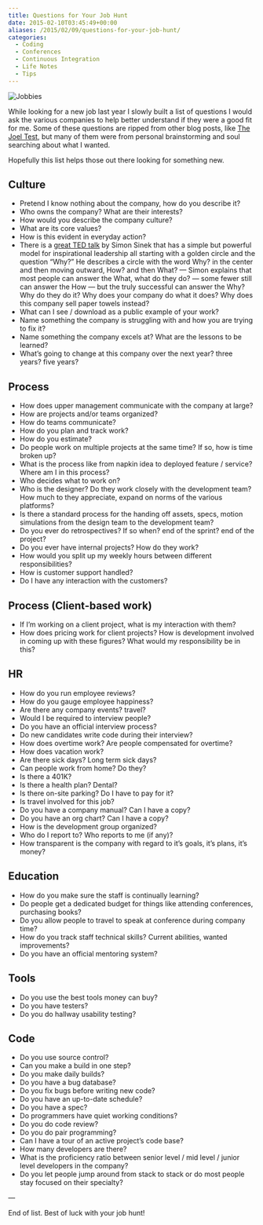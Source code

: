```yaml
---
title: Questions for Your Job Hunt
date: 2015-02-10T03:45:49+00:00
aliases: /2015/02/09/questions-for-your-job-hunt/
categories:
  - Coding
  - Conferences
  - Continuous Integration
  - Life Notes
  - Tips
---
```


![Jobbies][1]

While looking for a new job last year I slowly built a list of questions I would ask the various companies to help better understand if they were a good fit for me. Some of these questions are ripped from other blog posts, like [The Joel Test][2], but many of them were from personal brainstorming and soul searching about what I wanted.

Hopefully this list helps those out there looking for something new.

## Culture

- Pretend I know nothing about the company, how do you describe it?
- Who owns the company? What are their interests?
- How would you describe the company culture?
- What are its core values?
- How is this evident in everyday action?
- There is a [great TED talk][3] by Simon Sinek that has a simple but powerful model for inspirational leadership all starting with a golden circle and the question &#8220;Why?&#8221; He describes a circle with the word Why? in the center and then moving outward, How? and then What? &#8212; Simon explains that most people can answer the What, what do they do? &#8212; some fewer still can answer the How &#8212; but the truly successful can answer the Why? Why do they do it? Why does your company do what it does? Why does this company sell paper towels instead?
- What can I see / download as a public example of your work?
- Name something the company is struggling with and how you are trying to fix it?
- Name something the company excels at? What are the lessons to be learned?
- What&#8217;s going to change at this company over the next year? three years? five years?

## Process

- How does upper management communicate with the company at large?
- How are projects and/or teams organized?
- How do teams communicate?
- How do you plan and track work?
- How do you estimate?
- Do people work on multiple projects at the same time? If so, how is time broken up?
- What is the process like from napkin idea to deployed feature / service? Where am I in this process?
- Who decides what to work on?
- Who is the designer? Do they work closely with the development team? How much to they appreciate, expand on norms of the various platforms?
- Is there a standard process for the handing off assets, specs, motion simulations from the design team to the development team?
- Do you ever do retrospectives? If so when? end of the sprint? end of the project?
- Do you ever have internal projects? How do they work?
- How would you split up my weekly hours between different responsibilities?
- How is customer support handled?
- Do I have any interaction with the customers?

## Process (Client-based work)

- If I&#8217;m working on a client project, what is my interaction with them?
- How does pricing work for client projects? How is development involved in coming up with these figures? What would my responsibility be in this?

## HR

- How do you run employee reviews?
- How do you gauge employee happiness?
- Are there any company events? travel?
- Would I be required to interview people?
- Do you have an official interview process?
- Do new candidates write code during their interview?
- How does overtime work? Are people compensated for overtime?
- How does vacation work?
- Are there sick days? Long term sick days?
- Can people work from home? Do they?
- Is there a 401K?
- Is there a health plan? Dental?
- Is there on-site parking? Do I have to pay for it?
- Is travel involved for this job?
- Do you have a company manual? Can I have a copy?
- Do you have an org chart? Can I have a copy?
- How is the development group organized?
- Who do I report to? Who reports to me (if any)?
- How transparent is the company with regard to it&#8217;s goals, it&#8217;s plans, it&#8217;s money?

## Education

- How do you make sure the staff is continually learning?
- Do people get a dedicated budget for things like attending conferences, purchasing books?
- Do you allow people to travel to speak at conference during company time?
- How do you track staff technical skills? Current abilities, wanted improvements?
- Do you have an official mentoring system?

## Tools

- Do you use the best tools money can buy?
- Do you have testers?
- Do you do hallway usability testing?

## Code

- Do you use source control?
- Can you make a build in one step?
- Do you make daily builds?
- Do you have a bug database?
- Do you fix bugs before writing new code?
- Do you have an up-to-date schedule?
- Do you have a spec?
- Do programmers have quiet working conditions?
- Do you do code review?
- Do you do pair programming?
- Can I have a tour of an active project&#8217;s code base?
- How many developers are there?
- What is the proficiency ratio between senior level / mid level / junior level developers in the company?
- Do you let people jump around from stack to stack or do most people stay focused on their specialty?

&#8212;

End of list. Best of luck with your job hunt!

[1]: http://mikezornek.com/media/images/job-hunt.jpeg "Jobbies"
[2]: http://www.joelonsoftware.com/articles/fog0000000043.html
[3]: http://www.ted.com/talks/simon_sinek_how_great_leaders_inspire_action?language=en
